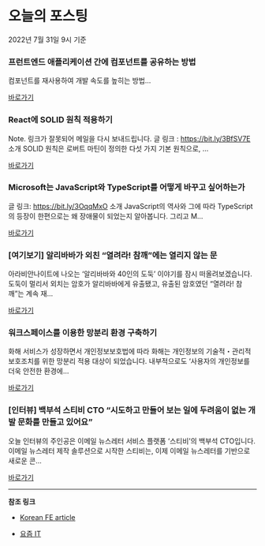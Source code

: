 # 오늘의 포스팅 
2022년 7월 31일 9시 기준 

###  프런트엔드 애플리케이션 간에 컴포넌트를 공유하는 방법 

 컴포넌트를 재사용하여 개발 속도를 높히는 방법... 

 [바로가기](https://kofearticle.substack.com/p/korean-fe-article--46c) 

###  React에 SOLID 원칙 적용하기 

 Note. 링크가 잘못되어 메일을 다시 보내드립니다. 글 링크 : https://bit.ly/3BfSV7E 소개 SOLID 원칙은 로버트 마틴이 정의한 다섯 가지 기본 원칙으로, ... 

 [바로가기](https://kofearticle.substack.com/p/korean-fe-article-react-solid-) 

###  Microsoft는 JavaScript와 TypeScript를 어떻게 바꾸고 싶어하는가 

 글 링크: https://bit.ly/3OqqMxO 소개 JavaScript의 역사와 그에 따라 TypeScript의 등장이 한편으로는 왜 장애물이 되었는지 알아봅니다. 그리고 M... 

 [바로가기](https://kofearticle.substack.com/p/korean-fe-article-microsoft-javascript) 

### [여기보기] 알리바바가 외친 “열려라! 참깨”에는 열리지 않는 문 

 아라비안나이트에 나오는 ‘알리바바와 40인의 도둑’ 이야기를 잠시 떠올려보겠습니다. 도둑이 멀리서 외치는 암호가 알리바바에게 유출됐고, 유출된 암호였던 “열려라! 참깨”는 계속 재... 

 [바로가기](https://yozm.wishket.com/magazine/detail/1616/) 

### 워크스페이스를 이용한 망분리 환경 구축하기 

 화해 서비스가 성장하면서 개인정보보호법에 따라 화해는 개인정보의 기술적・관리적 보호조치를 위한 망분리 적용 대상이 되었습니다. 내부적으로도 ‘사용자의 개인정보를 더욱 안전한 환경에... 

 [바로가기](https://yozm.wishket.com/magazine/detail/1613/) 

### [인터뷰] 백부석 스티비 CTO “시도하고 만들어 보는 일에 두려움이 없는 개발 문화를 만들고 있어요” 

 오늘 인터뷰의 주인공은 이메일 뉴스레터 서비스 플랫폼 ‘스티비’의 백부석 CTO입니다. 이메일 뉴스레터 제작 솔루션으로 시작한 스티비는, 이제 이메일 뉴스레터를 기반으로 새로운 콘... 

 [바로가기](https://yozm.wishket.com/magazine/detail/1610/) 

---

**참조 링크**

- [Korean FE article](https://kofearticle.substack.com) 

- [요즘 IT](https://yozm.wishket.com/magazine) 

